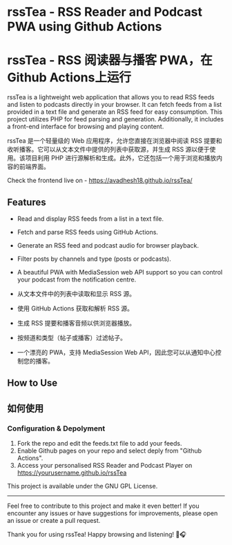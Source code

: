 # rssTea - RSS Reader and Podcast PWA using Github Actions
# rssTea - RSS 阅读器与播客 PWA，在Github Actions上运行

rssTea is a lightweight web application that allows you to read RSS feeds and listen to podcasts directly in your browser. It can fetch feeds from a list provided in a text file and generate an RSS feed for easy consumption. This project utilizes PHP for feed parsing and generation. Additionally, it includes a front-end interface for browsing and playing content.

rssTea 是一个轻量级的 Web 应用程序，允许您直接在浏览器中阅读 RSS 提要和收听播客。它可以从文本文件中提供的列表中获取源，并生成 RSS 源以便于使用。该项目利用 PHP 进行源解析和生成。此外，它还包括一个用于浏览和播放内容的前端界面。

Check the frontend live on - https://avadhesh18.github.io/rssTea/

## Features

- Read and display RSS feeds from a list in a text file.
- Fetch and parse RSS feeds using GitHub Actions.
- Generate an RSS feed and podcast audio for browser playback.
- Filter posts by channels and type (posts or podcasts).
- A beautiful PWA with MediaSession web API support so you can control your podcast from the notification centre.

- 从文本文件中的列表中读取和显示 RSS 源。
- 使用 GitHub Actions 获取和解析 RSS 源。
- 生成 RSS 提要和播客音频以供浏览器播放。
- 按频道和类型（帖子或播客）过滤帖子。
- 一个漂亮的 PWA，支持 MediaSession Web API，因此您可以从通知中心控制您的播客。
                                                                                                                                            
## How to Use
## 如何使用

### Configuration & Depolyment

1. Fork the repo and edit the feeds.txt file to add your feeds.
2. Enable Github pages on your repo and select deply from "Github Actions".
3. Access your personalised RSS Reader and Podcast Player on https://yourusername.github.io/rssTea

This project is available under the GNU GPL License.

---

Feel free to contribute to this project and make it even better! If you encounter any issues or have suggestions for improvements, please open an issue or create a pull request.

Thank you for using rssTea! Happy browsing and listening! 🍵🎧


